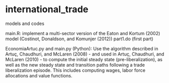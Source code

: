 # international_trade
models and codes 

main.R: implement a multi-sector version of the Eaton and Kortum (2002) model (Costinot, Donaldson, and Komunjer (2012))
part1.do (first part) 
 
EconomiaArtuc.py and main.py (Python): Use the algorithm described in Artuç, Chaudhuri, and McLaren (2008) - and used in
Artuç, Chaudhuri, and McLaren (2010) - to compute the initial steady state (pre-liberalization),
as well as the new steady state and transition paths following a trade liberalization episode.
This includes computing wages, labor force allocations and value functions.


